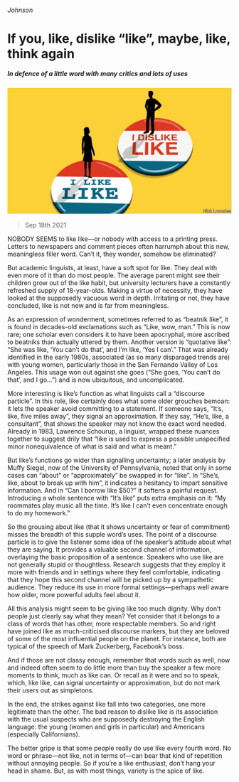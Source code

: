###### Johnson

# If you, like, dislike “like”, maybe, like, think again 

##### In defence of a little word with many critics and lots of uses 

![image](images/20210918_BKD001_0.jpg) 

> Sep 18th 2021 

NOBODY SEEMS to like like—or nobody with access to a printing press. Letters to newspapers and comment pieces often harrumph about this new, meaningless filler word. Can’t it, they wonder, somehow be eliminated?

But academic linguists, at least, have a soft spot for like. They deal with even more of it than do most people. The average parent might see their children grow out of the like habit, but university lecturers have a constantly refreshed supply of 18-year-olds. Making a virtue of necessity, they have looked at the supposedly vacuous word in depth. Irritating or not, they have concluded, like is not new and is far from meaningless.


As an expression of wonderment, sometimes referred to as “beatnik like”, it is found in decades-old exclamations such as “Like, wow, man.” This is now rare; one scholar even considers it to have been apocryphal, more ascribed to beatniks than actually uttered by them. Another version is “quotative like”: “She was like, ‘You can’t do that’, and I’m like, ‘Yes I can’.” That was already identified in the early 1980s, associated (as so many disparaged trends are) with young women, particularly those in the San Fernando Valley of Los Angeles. This usage won out against she goes (“She goes, ‘You can’t do that’, and I go…”) and is now ubiquitous, and uncomplicated.

More interesting is like’s function as what linguists call a “discourse particle”. In this role, like certainly does what some older grouches bemoan: it lets the speaker avoid committing to a statement. If someone says, “It’s, like, five miles away”, they signal an approximation. If they say, “He’s, like, a consultant”, that shows the speaker may not know the exact word needed. Already in 1983, Lawrence Schourup, a linguist, wrapped these nuances together to suggest drily that “like is used to express a possible unspecified minor nonequivalence of what is said and what is meant.”

But like’s functions go wider than signalling uncertainty; a later analysis by Muffy Siegel, now of the University of Pennsylvania, noted that only in some cases can “about” or “approximately” be swapped in for “like”. In “She’s, like, about to break up with him”, it indicates a hesitancy to impart sensitive information. And in “Can I borrow like $50?” it softens a painful request. Introducing a whole sentence with “It’s like” puts extra emphasis on it: “My roommates play music all the time. It’s like I can’t even concentrate enough to do my homework.”

So the grousing about like (that it shows uncertainty or fear of commitment) misses the breadth of this supple word’s uses. The point of a discourse particle is to give the listener some idea of the speaker’s attitude about what they are saying. It provides a valuable second channel of information, overlaying the basic proposition of a sentence. Speakers who use like are not generally stupid or thoughtless. Research suggests that they employ it more with friends and in settings where they feel comfortable, indicating that they hope this second channel will be picked up by a sympathetic audience. They reduce its use in more formal settings—perhaps well aware how older, more powerful adults feel about it.

All this analysis might seem to be giving like too much dignity. Why don’t people just clearly say what they mean? Yet consider that it belongs to a class of words that has other, more respectable members. So and right have joined like as much-criticised discourse markers, but they are beloved of some of the most influential people on the planet. For instance, both are typical of the speech of Mark Zuckerberg, Facebook’s boss.

And if those are not classy enough, remember that words such as well, now and indeed often seem to do little more than buy the speaker a few more moments to think, much as like can. Or recall as it were and so to speak, which, like like, can signal uncertainty or approximation, but do not mark their users out as simpletons.

In the end, the strikes against like fall into two categories, one more legitimate than the other. The bad reason to dislike like is its association with the usual suspects who are supposedly destroying the English language: the young (women and girls in particular) and Americans (especially Californians).

The better gripe is that some people really do use like every fourth word. No word or phrase—not like, not in terms of—can bear that kind of repetition without annoying people. So if you’re a like enthusiast, don’t hang your head in shame. But, as with most things, variety is the spice of like.

